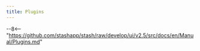 ```yaml
---
title: Plugins
---
```


--8<-- "https://github.com/stashapp/stash/raw/develop/ui/v2.5/src/docs/en/Manual/Plugins.md"